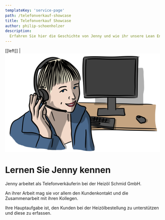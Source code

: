 ```yaml
---
templateKey: 'service-page'
path: /telefonverkauf-showcase
title: Telefonverkauf Showcase
author: philip-schoenholzer
description: 
  Erfahren Sie hier die Geschichte von Jenny und wie ihr unsere Lean Enterprise App hilft ihre Arbeit besser zu machen.
---
```


[[left]]
|![Jenny](img/hello-jenny.png)

# Lernen Sie Jenny kennen

Jenny arbeitet als Telefonverkäuferin bei der Heizöl Schmid GmbH.

An ihrer Arbeit mag sie vor allem den Kundenkontakt und die Zusammenarbeit mit ihren Kollegen.

Ihre Hauptaufgabe ist, den Kunden bei der Heizölbestellung zu unterstützen und diese zu erfassen.
